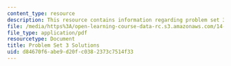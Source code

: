 ```yaml
---
content_type: resource
description: This resource contains information regarding problem set 3 solutions.
file: /media/https%3A/open-learning-course-data-rc.s3.amazonaws.com/14-12-economic-applications-of-game-theory-fall-2012/d84670f6abe9d20fc0382373c7514f33_MIT14_12F12_pset3sol.pdf
file_type: application/pdf
resourcetype: Document
title: Problem Set 3 Solutions
uid: d84670f6-abe9-d20f-c038-2373c7514f33
---
```

